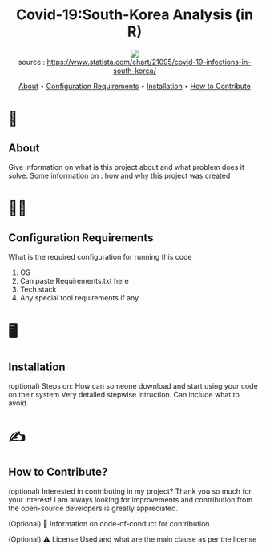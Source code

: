 <div align="center">

# Covid-19:South-Korea Analysis (in R)

<img src='http://cdn.statcdn.com/Infographic/images/normal/21095.jpeg'> <br>
source : https://www.statista.com/chart/21095/covid-19-infections-in-south-korea/ <br>

  
[About](#about) •
[Configuration Requirements](#configuration-requirements) •
[Installation](#installation) •
[How to Contribute](#how-to-contribute)

</div>

# 📒 
## About

Give information on what is this project about and what problem does it solve. 
Some information on : how and why this project was created

# 👨‍💻
## Configuration Requirements

What is the required configuration for running this code
1. OS
2. Can paste Requirements.txt here
3. Tech stack
4. Any special tool requirements if any

# 🖥️
## Installation

(optional)
Steps on:  How can someone download and start using your code on their system
Very detailed stepwise intruction. Can include what to avoid.

# ✍️ 
## How to Contribute?

(optional)
Interested in contributing in my project? Thank you so much for your interest! 
I am always looking for improvements and contribution from the open-source developers is greatly appreciated.

(Optional)  🌟 Information on code-of-conduct for contribution

(Optional) ⚠️ License Used and what are the main clause as per the license
